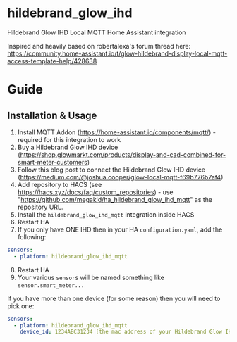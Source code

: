 # hildebrand_glow_ihd
Hildebrand Glow IHD Local MQTT Home Assistant integration

Inspired and heavily based on robertalexa's forum thread here: https://community.home-assistant.io/t/glow-hildebrand-display-local-mqtt-access-template-help/428638

# Guide

## Installation & Usage

1. Install MQTT Addon (https://home-assistant.io/components/mqtt/) - required for this integration to work
2. Buy a Hildebrand Glow IHD device (https://shop.glowmarkt.com/products/display-and-cad-combined-for-smart-meter-customers)
3. Follow this blog post to connect the Hildebrand Glow IHD device (https://medium.com/@joshua.cooper/glow-local-mqtt-f69b776b7af4)
4. Add repository to HACS (see https://hacs.xyz/docs/faq/custom_repositories) - use "https://github.com/megakid/ha_hildebrand_glow_ihd_mqtt" as the repository URL.
5. Install the `hildebrand_glow_ihd_mqtt` integration inside HACS
6. Restart HA
7. If you only have ONE IHD then in your HA `configuration.yaml`, add the following:
```yaml
sensors:
  - platform: hildebrand_glow_ihd_mqtt
```
8. Restart HA
9. Your various `sensor`s will be named something like `sensor.smart_meter...`


If you have more than one device (for some reason) then you will need to pick one:
```yaml
sensors:
  - platform: hildebrand_glow_ihd_mqtt
    device_id: 1234ABC31234 [the mac address of your Hildebrand Glow IHD device - see step 3]
```
